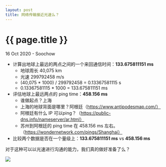 ```yaml
---
layout: post
title: 网络传输接近光速么？
---
```


{{ page.title }}
================
<p class="meta">16 Oct 2020 - Soochow </p>

* 计算出地球上最远的两点之间的一个来回通信时间：**133.675811151 ms**
  * 地球周长 40,075 km
  * 光速 299792458 m/s
  * (40,075 * 1000) / 299792458 = 0.13367581115 s
  * 0.13367581115 * 1000 = 133.675811151 ms
* 评估地球上最远两点的 ping time：**458.156 ms**
  * 谁做起点？上海
  * 上海的地球背面是哪里？阿根廷（https://www.antipodesmap.com/）
  * 阿根廷有什么 IP 可以ping？（https://public-dns.info/nameserver/ar.html）
  * 苏州到阿根廷的 ping time 在 458.156 ms 左右。（https://wondernetwork.com/pings/Shanghai）
* 比较两个数据是否在一个量级上：**133.675811151 ms** vs **458.156 ms**

对于这种可以以光速进行沟通的能力，我们真的做好准备了么？

<img src="https://upload.wikimedia.org/wikipedia/commons/thumb/9/91/Submarine_Optical_Cables.jpg/1024px-Submarine_Optical_Cables.jpg">
